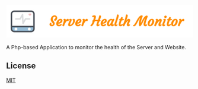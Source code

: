 
![Logo](https://raw.githubusercontent.com/senthilnasa/Server-Health-Monitor/master/assets/images/logo.png)

A Php-based Application to monitor the health of the Server and Website.

## License

[MIT](https://choosealicense.com/licenses/mit/)